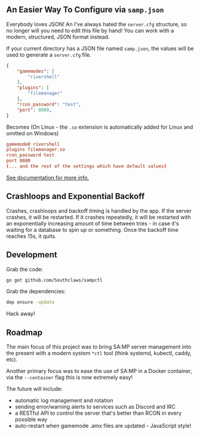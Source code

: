 ## An Easier Way To Configure via `samp.json`

Everybody loves JSON! An I've always hated the `server.cfg` structure, so no longer will you need to edit this file by hand! You can work with a modern, structured, JSON format instead.

If your current directory has a JSON file named `samp.json`, the values will be used to generate a `server.cfg` file.

```json
{
	"gamemodes": [
		"rivershell"
	],
	"plugins": [
		"filemanager"
	],
	"rcon_password": "test",
	"port": 8080,
}
```

Becomes (On Linux - the `.so` extension is automatically added for Linux and omitted on Windows)

```conf
gamemode0 rivershell
plugins filemanager.so
rcon_password test
port 8080
(... and the rest of the settings which have default values)
```

[See documentation for more info.](https://github.com/Southclaws/sampctl/wiki/samp.json-Reference)

## Crashloops and Exponential Backoff

Crashes, crashloops and backoff timing is handled by the app. If the server crashes, it will be restarted. If it crashes repeatedly, it will be restarted with an exponentially increasing amount of time between tries - in case it's waiting for a database to spin up or something. Once the backoff time reaches 15s, it quits.

## Development

Grab the code:

```bash
go get github.com/Southclaws/sampctl
```

Grab the dependencies:

```bash
dep ensure -update
```

Hack away!

## Roadmap

The main focus of this project was to bring SA:MP server management into the present with a modern system `*ctl` tool (think systemd, kubectl, caddy, etc).

Another primary focus was to ease the use of SA:MP in a Docker container, via the `--container` flag this is now extremely easy!

The future will include:

- automatic log management and rotation
- sending error/warning alerts to services such as Discord and IRC
- a RESTful API to control the server that's better than RCON in every possible way
- auto-restart when gamemode .amx files are updated - JavaScript style!
